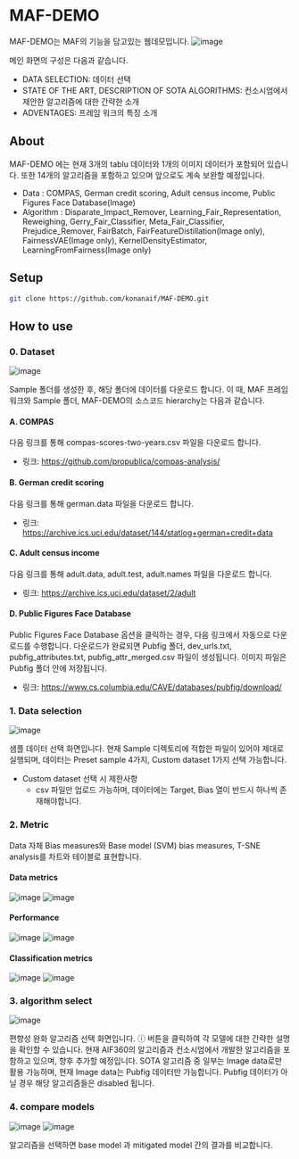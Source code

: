 # MAF-DEMO
MAF-DEMO는 MAF의 기능을 담고있는 웹데모입니다. 
![image](https://github.com/eeunz/MAF-DEMO/assets/110804596/675ab84c-20c3-48fa-bed1-4b3e1d41a7ee)

메인 화면의 구성은 다음과 같습니다. 
- DATA SELECTION: 데이터 선택
- STATE OF THE ART, DESCRIPTION OF SOTA ALGORITHMS: 컨소시엄에서 제안한 알고리즘에 대한 간략한 소개 
- ADVENTAGES: 프레임 워크의 특징 소개 


## About


MAF-DEMO 에는 현재 3개의 tablu 데이터와 1개의 이미지 데이터가 포함되어 있습니다. 또한 14개의 알고리즘을 포함하고 있으며 앞으로도 계속 보완할 예정입니다.
* Data : COMPAS, German credit scoring, Adult census income, Public Figures Face Database(Image)
* Algorithm : Disparate_Impact_Remover, Learning_Fair_Representation, Reweighing, Gerry_Fair_Classifier, Meta_Fair_Classifier, Prejudice_Remover, FairBatch, FairFeatureDistillation(Image only), FairnessVAE(Image only), KernelDensityEstimator, LearningFromFairness(Image only)

## Setup
```bash
git clone https://github.com/konanaif/MAF-DEMO.git
```

## How to use
### 0. Dataset
![image](https://github.com/konanaif/MAF2023-DEMO/assets/96036352/daf86714-8f60-4626-9d1a-f3c3b474e9f3)

Sample 폴더를 생성한 후, 해당 폴더에 데이터를 다운로드 합니다. 이 때, MAF 프레임워크와 Sample 폴더, MAF-DEMO의 소스코드 hierarchy는 다음과 같습니다. 

#### A.	COMPAS
다음 링크를 통해 compas-scores-two-years.csv 파일을 다운로드 합니다. 
- 링크: https://github.com/propublica/compas-analysis/
#### B.	German credit scoring
다음 링크를 통해 german.data 파일을 다운로드 합니다.
- 링크: https://archive.ics.uci.edu/dataset/144/statlog+german+credit+data
#### C.	Adult census income
다음 링크를 통해 adult.data, adult.test, adult.names 파일을 다운로드 합니다.
- 링크: https://archive.ics.uci.edu/dataset/2/adult
#### D.	Public Figures Face Database
Public Figures Face Database 옵션을 클릭하는 경우, 다음 링크에서 자동으로 다운로드를 수행합니다. 
다운로드가 완료되면 Pubfig 폴더, dev_urls.txt, pubfig_attributes.txt,
pubfig_attr_merged.csv 파일이 생성됩니다. 이미지 파일은 Pubfig 폴더 안에 저장됩니다.
- 링크: https://www.cs.columbia.edu/CAVE/databases/pubfig/download/


### 1. Data selection
![image](https://github.com/eeunz/MAF-DEMO/assets/110804596/2385e86d-68ff-4fbb-9060-6c0514aacc9d)

샘플 데이터 선택 화면입니다. 현재 Sample 디렉토리에 적합한 파일이 있어야 제대로 실행되며, 데이터는 Preset sample 4가지, Custom dataset 1가지 선택 가능합니다.
* Custom dataset 선택 시 제한사항
  * csv 파일만 업로드 가능하며, 데이터에는 Target, Bias 열이 반드시 하나씩 존재해야합니다.

### 2. Metric
Data 자체 Bias measures와 Base model (SVM) bias measures, T-SNE analysis를 차트와 테이블로 표현합니다.

#### Data metrics
![image](https://github.com/konanaif/MAF2023-DEMO/assets/96036352/d7d86c4c-0e59-4907-823d-19faa75eb7a0)
![image](https://github.com/konanaif/MAF2023-DEMO/assets/96036352/5e3e7483-f10c-4e51-8335-d00b431708aa)


#### Performance
![image](https://github.com/konanaif/MAF2023-DEMO/assets/96036352/417cc3fc-8021-455b-886a-5ce2226051fc)
![image](https://github.com/konanaif/MAF2023-DEMO/assets/96036352/857a1ce0-b9f7-4c5d-a874-0f551506cd06)

#### Classification metrics
![image](https://github.com/konanaif/MAF2023-DEMO/assets/96036352/6a88d634-c432-44fa-a943-ac60661ca9ea)
![image](https://github.com/konanaif/MAF2023-DEMO/assets/96036352/89e574ae-5da1-47f0-9b91-4b17bb349baa)



### 3. algorithm select
![image](https://github.com/konanaif/MAF2023-DEMO/assets/96036352/76e348b9-9d2d-4f11-a0fc-201b4335cdaf)

편향성 완화 알고리즘 선택 화면입니다. ⓘ 버튼을 클릭하여 각 모델에 대한 간략한 설명을 확인할 수 있습니다. 
현재 AIF360의 알고리즘과 컨소시엄에서 개발한 알고리즘을 포함하고 있으며, 향후 추가할 예정입니다. SOTA 알고리즘 중 일부는 Image data로만 활용 가능하며, 현재 Image data는 Pubfig 데이터만 가능합니다. Pubfig 데이터가 아닐 경우 해당 알고리즘들은 disabled 됩니다.


### 4. compare models
![image](https://github.com/konanaif/MAF2023-DEMO/assets/96036352/11ad9fbd-8d83-417b-9f00-2ac7d2533fe8)
![image](https://github.com/konanaif/MAF2023-DEMO/assets/96036352/07d59f75-033e-490b-9eca-fcbadf911c70)

알고리즘을 선택하면 base model 과 mitigated model 간의 결과를 비교합니다.
